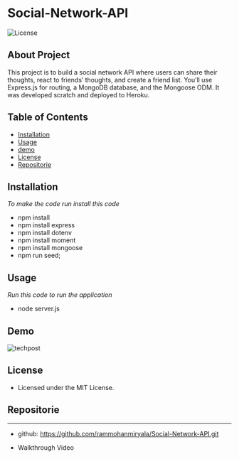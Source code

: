 # Social-Network-API

 ![License](https://img.shields.io/badge/Licence-MIT-red)

  ## About Project 

This project is to build a social network API where users can share their thoughts, react to friends’ thoughts, and create a friend list. You’ll use Express.js for routing, a MongoDB database, and the Mongoose ODM. It was developed scratch and deployed to Heroku.  

## Table of Contents 
- [Installation](#Installation)
- [Usage](#Usage)
- [demo](#demo)
- [License](#License)
- [Repositorie](#Repositorie)
    
## Installation

*To make the code run install this code*

- npm install 
- npm install express
- npm install dotenv
- npm install moment
- npm install mongoose
- npm run seed;
    
## Usage 
*Run this code to run the application*
- node server.js

## Demo
![techpost](/Tech_Blog\public\assets/img.gif)

## License 

- Licensed under the MIT License. 

## Repositorie 
---
- github: https://github.com/rammohanmiryala/Social-Network-API.git

- Walkthrough Video
    






















